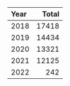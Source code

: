 |Year | Total|
|:----|-----:|
|2018 | 17418|
|2019 | 14434|
|2020 | 13321|
|2021 | 12125|
|2022 |   242|
